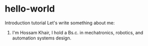 # hello-world
Introduction tutorial
Let's write something about me:
1. I'm Hossam Khair, I hold a Bs.c. in mechatronics, robotics, and automation systems design.
